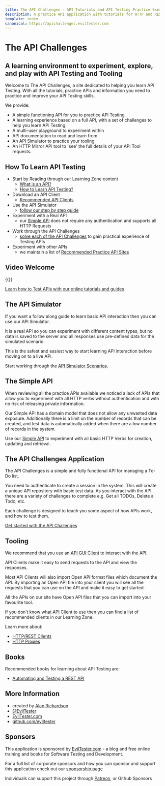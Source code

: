 ```yaml
---
title: The API Challenges - API Tutorials and API Testing Practice Exercises
description: A practice API application with tutorials for HTTP and REST APIs. Guided exercises and gamification hands on learning path.
template: index
canonical: https://apichallenges.eviltester.com
---
```


# The API Challenges

## A learning environment to experiment, explore, and play with API Testing and Tooling

Welcome to The API Challenges, a site dedicated to helping you learn API Testing.
With all the tutorials, practice APIs and information you need to practice and improve your API Testing skills.

We provide:

- A simple functioning API for you to practice API Testing
- A learning experience based on a full API, with a set of challenges to help you learn API Testing
- A multi-user playground to experiment within
- API documentation to read and learn from
- An API Simulator to practice your tooling
- An HTTP Mirror API tool to 'see' the full details of your API Tool requests.

## How To Learn API Testing

- Start by Reading through our Learning Zone content
   - [What is an API?](/tutorials/rest-api-basics)
   - [How to Learn API Testing?](/learning)
- Download an API Client
   - [Recommended API Clients](/tools/clients)
- Use the API Simulator
   - [follow our step by step guide](/practice-modes/simulation)
- Experiment with a Real API
   - our [Simple API](/practice-modes/simpleapi) does not require any authentication and supports all HTTP Requests
- Work through the API Challenges
   - [solve each of the API Challenges](/gui/challenges) to gain practical experience of Testing APIs
- Experiment with other APIs
   - we maintain a list of [Recommended Practice API Sites](/practice-sites) 

## Video Welcome

{{<youtube-embed key="rxEwPMM_Qyc" title="API Challenges Overview Video">}}

[Learn how to Test APIs with our online tutorials and guides](/learning)

## The API Simulator

If you want a follow along guide to learn basic API interaction then you can use our API Simulator.

It is a real API so you can experiment with different content types, but no data is saved to the server and all responses use pre-defined data for the simulated scenario.

This is the safest and easiest way to start learning API interaction before moving on to a live API.

Start working through the [API Simulator Scenarios](/practice-modes/simulation).

## The Simple API

When reviewing all the practice APIs available we noticed a lack of APIs that allow you to experiment with all HTTP verbs without authentication and with no risk of releasing private information.

Our Simple API has a domain model that does not allow any unwanted data exposure. Additionally there is a limit on the number of records that can be created, and test data is automatically added when there are a low number of records in the system.

Use our [Simple API](/practice-modes/simpleapi) to experiment with all basic HTTP Verbs for creation, updating and retrieval.

## The API Challenges Application

The API Challenges is a simple and fully functional API for managing a To-Do list.

You need to authenticate to create a session in the system. This will create a unique API repository with basic test data.
As you interact with the API there are a variety of challenges to complete e.g. Get all TODOs, Delete a Todo, etc.

Each challenge is designed to teach you some aspect of how APIs work, and how to test them.

[Get started with the API Challenges](/apichallenges)

## Tooling

We recommend that you use an [API GUI Client](/tools/clients) to interact with the API.

API Clients make it easy to send requests to the API and view the responses.

Most API Clients will also import Open API format files which document the API.
By importing an Open API file into your client you will see all the requests that
you can use on the API and make it easy to get started.

All the APIs on our site have Open API files that you can import into your favourite tool.

If you don't know what API Client to use then you can find a list of recommended clients in our Learning Zone.

Learn more about:

- [HTTP/REST Clients](/tools/clients) 
- [HTTP Proxies](/tools/proxies)


## Books

Recommended books for learning about API Testing are:

- [Automating and Testing a REST API](https://compendiumdev.co.uk/page.php?title=tracksrestapibook)

## More Information

- created by [Alan Richardson](https://www.linkedin.com/in/eviltester/)
- [@EvilTester](https://twitter.com/eviltester)
- [EvilTester.com](https://eviltester.com)
- [github.com/eviltester](https://github.com/eviltester)

## Sponsors

This application is sponsored by [EvilTester.com](https://eviltester.com) - a blog and free online training and books for Software Testing and Development.

For a full list of corporate sponsors and how you can sponsor and support this application check out our [sponsorship page](/sponsors)

Individuals can support this project through [Patreon](https://patreon.com/eviltester), or Github Sponsors

